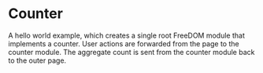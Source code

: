 Counter
======

A hello world example, which creates a single root FreeDOM module
that implements a counter.
User actions are forwarded from the page to the counter module.
The aggregate count is sent from the counter module back to the outer page.
